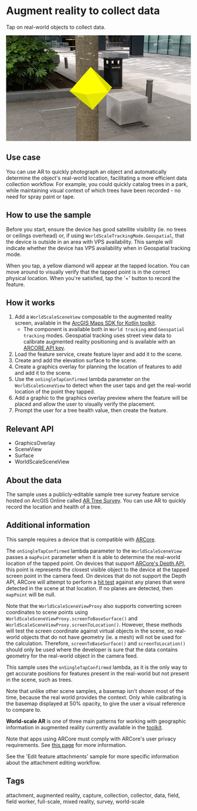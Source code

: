 # Augment reality to collect data

Tap on real-world objects to collect data.

![Image of augment reality to collect data](augment-reality-to-collect-data.png)

## Use case

You can use AR to quickly photograph an object and automatically determine the object's real-world location, facilitating a more efficient data collection workflow. For example, you could quickly catalog trees in a park, while maintaining visual context of which trees have been recorded - no need for spray paint or tape.

## How to use the sample

Before you start, ensure the device has good satellite visibility (ie. no trees or ceilings overhead) or, if using `WorldScaleTrackingMode.Geospatial`, that the device is outside in an area with VPS availability. This sample will indicate whether the device has VPS availability when in Geospatial tracking mode.

When you tap, a yellow diamond will appear at the tapped location. You can move around to visually verify that the tapped point is in the correct physical location. When you're satisfied, tap the '+' button to record the feature.

## How it works

1. Add a `WorldScaleSceneView` composable to the augmented reality screen, available in the [ArcGIS Maps SDK for Kotlin toolkit](https://github.com/Esri/arcgis-maps-sdk-kotlin-toolkit/tree/main/microapps/ArWorldScaleApp).
    * The component is available both in `World tracking` and `Geospatial tracking` modes. Geospatial tracking uses street view data to calibrate augmented reality positioning and is available with an [ARCORE API key](https://developers.google.com/ar/develop/authorization?platform=android#api-key-android).
2. Load the feature service, create feature layer and add it to the scene.
3. Create and add the elevation surface to the scene.
4. Create a graphics overlay for planning the location of features to add and add it to the scene.
5. Use the `onSingleTapConfirmed` lambda parameter on the `WorldScaleSceneView` to detect when the user taps and get the real-world location of the point they tapped.
6. Add a graphic to the graphics overlay preview where the feature will be placed and allow the user to visually verify the placement.
7. Prompt the user for a tree health value, then create the feature.

## Relevant API

* GraphicsOverlay
* SceneView
* Surface
* WorldScaleSceneView

## About the data

The sample uses a publicly-editable sample tree survey feature service hosted on ArcGIS Online called [AR Tree Survey](https://arcgisruntime.maps.arcgis.com/home/item.html?id=8feb9ea6a27f48b58b3faf04e0e303ed). You can use AR to quickly record the location and health of a tree.

## Additional information

This sample requires a device that is compatible with [ARCore](https://developers.google.com/ar/devices).

The `onSingleTapConfirmed` lambda parameter to the `WorldScaleSceneView` passes a `mapPoint` parameter when it is able to determine the real-world location of the tapped point. On devices that support [ARCore's Depth API](https://developers.google.com/ar/develop/depth#device_compatibility), this point is represents the closest visible object to the device at the tapped screen point in the camera feed. On devices that do not support the Depth API, ARCore will attempt to perform a [hit test](https://developers.google.com/ar/develop/hit-test) against any planes that were detected in the scene at that location. If no planes are detected, then `mapPoint` will be null.

Note that the `WorldScaleSceneViewProxy` also supports converting screen coordinates to scene points using `WorldScaleSceneViewProxy.screenToBaseSurface()` and `WorldScaleSceneViewProxy.screenToLocation()`. However, these methods will test the screen coordinate against virtual objects in the scene, so real-world objects that do not have geometry (ie. a mesh) will not be used for the calculation. Therefore, `screenToBaseSurface()` and `screenToLocation()` should only be used where the developer is sure that the data contains geometry for the real-world object in the camera feed.

This sample uses the `onSingleTapConfirmed` lambda, as it is the only way to get accurate positions for features present in the real-world but not present in the scene, such as trees.

Note that unlike other scene samples, a basemap isn't shown most of the time, because the real
world provides the context. Only while calibrating is the basemap displayed at 50% opacity, to
give the user a visual reference to compare to.

**World-scale AR** is one of three main patterns for working with geographic information in augmented
reality currently available in the [toolkit](https://github.com/Esri/arcgis-maps-sdk-kotlin-toolkit/tree/main).

Note that apps using ARCore must comply with ARCore's user privacy requirements.
See [this page](https://developers.google.com/ar/develop/privacy-requirements) for more information.

See the 'Edit feature attachments' sample for more specific information about the attachment editing workflow.

## Tags

attachment, augmented reality, capture, collection, collector, data, field, field worker, full-scale, mixed reality, survey, world-scale
